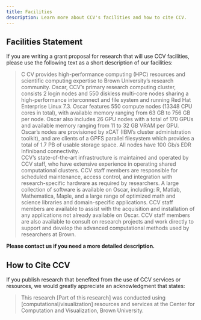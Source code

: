 ```yaml
---
title: Facilities
description: Learn more about CCV's facilities and how to cite CCV.
---
```


## Facilities Statement

If you are writing a grant proposal for research that will use CCV facilities, please use the following text as a short description of our facilities:

>C CV provides high-performance computing (HPC) resources and scientific computing expertise to Brown University’s research community. Oscar, CCV’s primary research computing cluster, consists 2 login nodes and 550 diskless multi-core nodes sharing a high-performance interconnect and file system and running Red Hat Enterprise Linux 7.3. Oscar features 550 compute nodes (13348 CPU cores in total), with available memory ranging from 63 GB to 756 GB per node. Oscar also includes 26 GPU nodes with a total of 170 GPUs and available memory ranging from 11 to 32 GB VRAM per GPU. Oscar’s nodes are provisioned by xCAT (IBM’s cluster administration toolkit), and are clients of a GPFS parallel filesystem which provides a total of 1.7 PB of usable storage space. All nodes have 100 Gb/s EDR Infiniband connectivity.  
> CCV’s state-of-the-art infrastructure is maintained and operated by CCV staff, who have extensive experience in operating shared computational clusters. CCV staff members are responsible for scheduled maintenance, access control, and integration with research-specific hardware as required by researchers. A large collection of software is available on Oscar, including: R, Matlab, Mathematica, Maple, and a large range of optimized math and science libraries and domain-specific applications. CCV staff members are available to assist with the acquisition and installation of any applications not already available on Oscar. CCV staff members are also available to consult on research projects and work directly to support and develop the advanced computational methods used by researchers at Brown.

**Please contact us if you need a more detailed description.**

## How to Cite CCV

If you publish research that benefited from the use of CCV services or resources, we would greatly appreciate an acknowledgment that states:  

> This research [Part of this research] was conducted using [computational/visualization] resources and services at the Center for Computation and Visualization, Brown University.
